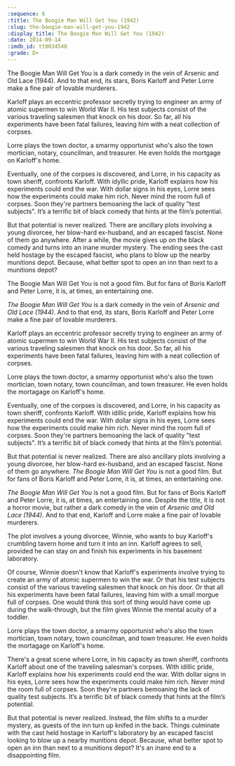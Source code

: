 ```yaml
---
:sequence: 6
:title: The Boogie Man Will Get You (1942)
:slug: the-boogie-man-will-get-you-1942
:display_title: The Boogie Man Will Get You (1942)
:date: 2014-09-14
:imdb_id: tt0034540
:grade: D+
---
```


The Boogie Man Will Get You is a dark comedy in the vein of Arsenic and Old Lace (1944). And to that end, its stars, Boris Karloff and Peter Lorre make a fine pair of lovable murderers.

Karloff plays an eccentric professor secretly trying to engineer an army of atomic supermen to win World War II. His test subjects consist of the various traveling salesmen that knock on his door. So far, all his experiments have been fatal failures, leaving him with a neat collection of corpses.

Lorre plays the town doctor, a smarmy opportunist who's also the town mortician, notary, councilman, and treasurer. He even holds the mortgage on Karloff's home.

Eventually, one of the corpses is discovered, and Lorre, in his capacity as town sheriff, confronts Karloff. With idyllic pride, Karloff explains how his experiments could end the war. With dollar signs in his eyes, Lorre sees how the experiments could make him rich. Never mind the room full of corpses. Soon they're partners bemoaning the lack of quality "test subjects". It’s a terrific bit of black comedy that hints at the film’s potential.

But that potential is never realized. There are ancillary plots involving a young divorcee, her blow-hard ex-husband, and an escaped fascist. None of them go anywhere. After a while, the movie gives up on the black comedy and turns into an inane murder mystery. The ending sees the cast held hostage by the escaped fascist, who plans to blow up the nearby munitions depot. Because, what better spot to open an inn than next to a munitions depot?

The Boogie Man Will Get You is not a good film. But for fans of Boris Karloff and Peter Lorre, it is, at times, an entertaining one.

_The Boogie Man Will Get You_ is a dark comedy in the vein of _Arsenic and Old Lace (1944)_. And to that end, its stars, Boris Karloff and Peter Lorre make a fine pair of lovable murderers.

Karloff plays an eccentric professor secretly trying to engineer an army of atomic supermen to win World War II. His test subjects consist of the various traveling salesmen that knock on his door. So far, all his experiments have been fatal failures, leaving him with a neat collection of corpses. 

Lorre plays the town doctor, a smarmy opportunist who's also the town mortician, town notary, town councilman, and town treasurer. He even holds the mortagage on Karloff's home. 

Eventually, one of the corpses is discovered, and Lorre, in his capacity as town sheriff, confronts Karloff. With idillic pride, Karloff explains how his experiments could end the war. With dollar signs in his eyes, Lorre sees how the experiments could make him rich. Never mind the room full of corpses. Soon they're partners bemoaning the lack of quality "test subjects". It’s a terrific bit of black comedy that hints at the film’s potential.

But that potential is never realized. There are also ancillary plots involving a young divorcee, her blow-hard ex-husband, and an escaped fascist. None of them go anywhere. _The Boogie Man Will Get You_ is not a good film. But for fans of Boris Karloff and Peter Lorre, it is, at times, an entertaining one.

_The Boogie Man Will Get You_ is not a good film. But for fans of Boris Karloff and Peter Lorre, it is, at times, an entertaining one. Despite the title, it is not a horror movie, but rather a dark comedy in the vein of _Arsenic and Old Lace (1944)_. And to that end, Karloff and Lorre make a fine pair of lovable murderers.

The plot involves a young divorcee, Winnie, who wants to buy Karloff's crumbling tavern home and turn it into an inn. Karloff agrees to sell, provided he can stay on and finish his experiments in his basement laboratory.

Of course, Winnie doesn't know that Karloff's experiments involve trying to create an army of atomic supermen to win the war. Or that his test subjects consist of the various traveling salesmen that knock on his door. Or that all his experiments have been fatal failures, leaving him with a small morgue full of corpses. One would think this sort of thing would have come up during the walk-through, but the film gives Winnie the mental acuity of a toddler.

Lorre plays the town doctor, a smarmy opportunist who's also the town mortician, town notary, town councilman, and town treasurer. He even holds the mortagage on Karloff's home. 

There's a great scene where Lorre, in his capacity as town sheriff, confronts Karloff about one of the traveling salesman's corpses. With idillic pride, Karloff explains how his experiments could end the war. With dollar signs in his eyes, Lorre sees how the experiments could make him rich. Never mind the room full of corpses. Soon they're partners bemoaning the lack of quality test subjects. It’s a terrific bit of black comedy that hints at the film’s potential.

But that potential is never realized. Instead, the film shifts to a murder mystery, as guests of the inn turn up knifed in the back. Things culminate with the cast held hostage in Karloff's laboratory by an escaped fascist looking to blow up a nearby munitions depot. Because, what better spot to open an inn than next to a munitions depot? It's an inane end to a disappointing film.
